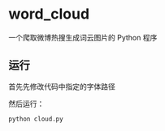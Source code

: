 # word_cloud

一个爬取微博热搜生成词云图片的 Python 程序

## 运行

首先先修改代码中指定的字体路径

然后运行：

```python
python cloud.py
```
